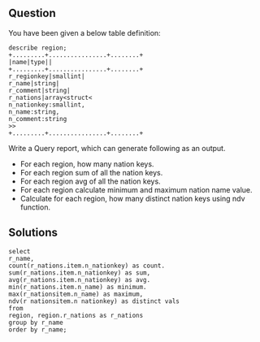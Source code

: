 ## Question
You have been given a below table definition:
~~~
describe region;
+.........+................+........+
|name|type||
+.........+................+........+
r_regionkey|smallint|
r_name|string|
r_comment|string|
r_nations|array<struct<
n_nationkey:smallint,
n_name:string,
n_comment:string
>>
+.........+................+........+
~~~

Write a Query report, which can generate following as an output.
- For each region, how many nation keys.
- For each region sum of all the nation keys.
- For each region avg of all the nation keys.
- For each region calculate minimum and maximum nation name value.
- Calculate for each region, how many distinct nation keys using ndv function.

## Solutions
~~~
select
r_name,
count(r_nations.item.n_nationkey) as count.
sum(r_nations.item.n_nationkey) as sum,
avg(r_nations.item.n_nationkey) as avg.
min(r_nations.item.n_name) as minimum.
max(r_nationsitem.n_name) as maximum,
ndv(r nationsitem.n nationkey) as distinct vals
from
region, region.r_nations as r_nations
group by r_name 
order by r_name;
~~~
